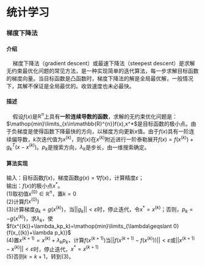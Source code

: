 # 统计学习


### 梯度下降法

#### 介绍
$\quad$梯度下降法（gradient descent）或最速下降法（steepest descent）是求解无约束最优化问题的常见方法，是一种实现简单的迭代算法，每一步求解目标函数的梯度向量。当目标函数是凸函数时，梯度下降法的解是全局最优解，一般情况下，其解不保证是全局最优的。收敛速度也未必最快。    
#### 描述
$\quad$假设$f(x)$是$\mathbb{R}^{n}$上具有**一阶连续导数的函数**，求解的无约束优化问题是：$\mathop{min}\limits_{x\in\mathbb{R}^{n}}f(x),x^*$是目标函数的极小点。由于负梯度是使得函数下降最快的方向，以梯度方向更新$x$值。由于$f(x)$具有一阶连续偏导数，$k$次迭代值为$x^{(k)}$，则$f(x)$在$x^{(k)}$附近进行一阶泰勒展开$f(x)=f(x^{(k)})+g_k^T(x-x^{(k)})$。$p_k$是搜索方向，$\lambda_k$是步长，由一维搜索确定。   
#### 算法实现
输入：目标函数$f(x)$，梯度函数$g(x)=\nabla f(x)$，计算精度$\varepsilon$；  
输出：$f(x)$的极小点$x^*$。  
(1)取初值$x^{(0)}\in\mathbb{R}^{n}$，置$k=0$  
(2)计算$f(x^{(0)})$  
(3)计算梯度$g_k =g(x^{(k)})$，当$||g_k||<\varepsilon$时，停止迭代，令$x^*=x^{(k)}$；否则，$p_k=-g(x^{(k)})$，求$\lambda_k$，使$f(x^{(k)}+\lambda_kp_k)=\mathop{min}\limits_{\lambda\geqslant 0}{f(x_{(k)}+\lambda p_k)}$  
(4)置$x^{(k+1)}=x^{(k)}+\lambda_kp_k$，计算$f(x^{(k+1)})$当$||f(x^{(k+1)}-f(x^{(k)}))||<\varepsilon$或$||x^{(k+1)}-x^{(k)}||<\varepsilon$时，停止迭代，$x^*=x^{(k+1)}$  
(5)否则$k=k+1$，转到(3)。  
